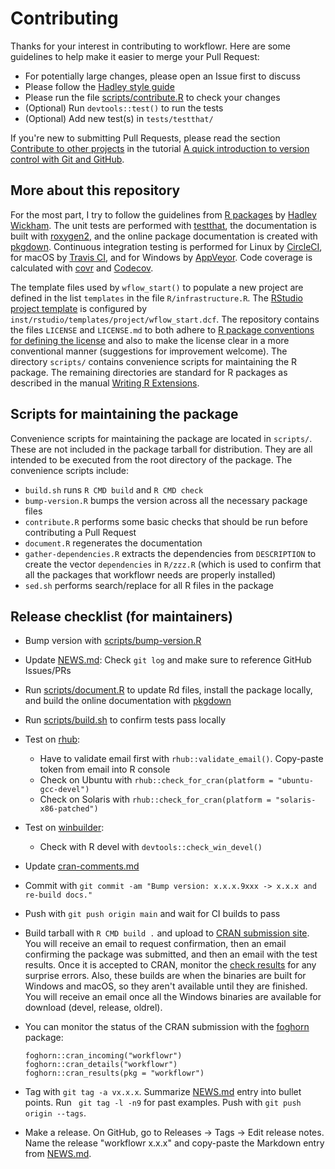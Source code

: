 # Contributing

Thanks for your interest in contributing to workflowr.
Here are some guidelines to help make it easier to merge your Pull Request:

* For potentially large changes, please open an Issue first to discuss
* Please follow the [Hadley style guide][style]
* Please run the file [scripts/contribute.R](scripts/contribute.R) to check your changes
* (Optional) Run `devtools::test()` to run the tests
* (Optional) Add new test(s) in `tests/testthat/`

If you're new to submitting Pull Requests, please read the section [Contribute
to other projects][contribute] in the tutorial [A quick introduction to version
control with Git and GitHub][git-tutorial].

## More about this repository

For the most part, I try to follow the guidelines from [R packages][r-pkg] by
[Hadley Wickham][hadley]. The unit tests are performed with [testthat][], the
documentation is built with [roxygen2][], and the online package documentation
is created with [pkgdown][]. Continuous integration testing is performed for
Linux by [CircleCI][circleci], for macOS by [Travis CI][travis], and for Windows
by [AppVeyor][appveyor]. Code coverage is calculated with [covr][] and
[Codecov][].

The template files used by `wflow_start()` to populate a new project are defined
in the list `templates` in the file `R/infrastructure.R`. The [RStudio project
template][pt] is configured by `inst/rstudio/templates/project/wflow_start.dcf`.
The repository contains the files `LICENSE` and `LICENSE.md` to both adhere to
[R package conventions for defining the license][r-exts-licensing] and also to
make the license clear in a more conventional manner (suggestions for
improvement welcome). The directory `scripts/` contains convenience scripts for
maintaining the R package. The remaining directories are standard for R packages
as described in the manual [Writing R Extensions][r-exts].

## Scripts for maintaining the package

Convenience scripts for maintaining the package are located in `scripts/`. These
are not included in the package tarball for distribution. They are all intended
to be executed from the root directory of the package. The convenience scripts
include:

* `build.sh` runs `R CMD build` and `R CMD check`
* `bump-version.R` bumps the version across all the necessary package files
* `contribute.R` performs some basic checks that should be run before
contributing a Pull Request
* `document.R` regenerates the documentation
* `gather-dependencies.R` extracts the dependencies from `DESCRIPTION` to create
the vector `dependencies` in `R/zzz.R` (which is used to confirm that all the
packages that workflowr needs are properly installed)
* `sed.sh` performs search/replace for all R files in the package

## Release checklist (for maintainers)

* Bump version with [scripts/bump-version.R](scripts/bump-version.R)
* Update [NEWS.md](NEWS.md): Check `git log` and make sure to reference GitHub
Issues/PRs
* Run [scripts/document.R](scripts/document.R) to update Rd files, install the
package locally, and build the online documentation with [pkgdown][]
* Run [scripts/build.sh](scripts/build.sh) to confirm tests pass locally
* Test on [rhub][]:
    * Have to validate email first with `rhub::validate_email()`. Copy-paste
    token from email into R console
    * Check on Ubuntu with `rhub::check_for_cran(platform = "ubuntu-gcc-devel")`
    * Check on Solaris with `rhub::check_for_cran(platform = "solaris-x86-patched")`
* Test on [winbuilder][]:
    * Check with R devel with `devtools::check_win_devel()`
* Update [cran-comments.md](cran-comments.md)
* Commit with `git commit -am "Bump version: x.x.x.9xxx -> x.x.x and re-build
docs."`
* Push with `git push origin main` and wait for CI builds to pass
* Build tarball with `R CMD build .` and upload to [CRAN submission
site][cran-submit]. You will receive an email to request confirmation, then an
email confirming the package was submitted, and then an email with the test
results. Once it is accepted to CRAN, monitor the [check results][check-results]
for any surprise errors. Also, these builds are when the binaries are built for
Windows and macOS, so they aren't available until they are finished. You will
receive an email once all the Windows binaries are available for download
(devel, release, oldrel).
* You can monitor the status of the CRAN submission with the [foghorn][]
package:

    ```
    foghorn::cran_incoming("workflowr")
    foghorn::cran_details("workflowr")
    foghorn::cran_results(pkg = "workflowr")
    ```
* Tag with `git tag -a vx.x.x`. Summarize [NEWS.md](NEWS.md) entry into bullet
points. Run ` git tag -l -n9` for past examples. Push with `git push origin
--tags`.
* Make a release. On GitHub, go to Releases -> Tags -> Edit release notes. Name
the release "workflowr x.x.x" and copy-paste the Markdown entry from
[NEWS.md](NEWS.md).

[appveyor]: https://ci.appveyor.com
[check-results]: https://cran.r-project.org/web/checks/check_results_workflowr.html
[circleci]: https://circleci.com
[Codecov]: https://codecov.io/
[contribute]: http://journals.plos.org/ploscompbiol/article?id=10.1371/journal.pcbi.1004668#sec011
[covr]: https://github.com/jimhester/covr
[cran-submit]: https://cran.r-project.org/submit.html
[foghorn]: https://cran.r-project.org/package=foghorn
[git-tutorial]: http://journals.plos.org/ploscompbiol/article?id=10.1371/journal.pcbi.1004668
[hadley]: http://hadley.nz/
[pkgdown]: https://github.com/r-lib/pkgdown
[pt]: https://rstudio.github.io/rstudio-extensions/rstudio_project_templates.html
[r-exts]: https://cran.r-project.org/doc/manuals/R-exts.html
[r-exts-licensing]: https://cran.r-project.org/doc/manuals/R-exts.html#Licensing
[r-pkg]: http://r-pkgs.had.co.nz/
[rhub]: https://r-hub.github.io/rhub/
[roxygen2]: https://github.com/klutometis/roxygen
[style]: http://adv-r.had.co.nz/Style.html
[testthat]: https://github.com/hadley/testthat
[travis]: https://travis-ci.com/
[winbuilder]: https://win-builder.r-project.org/
